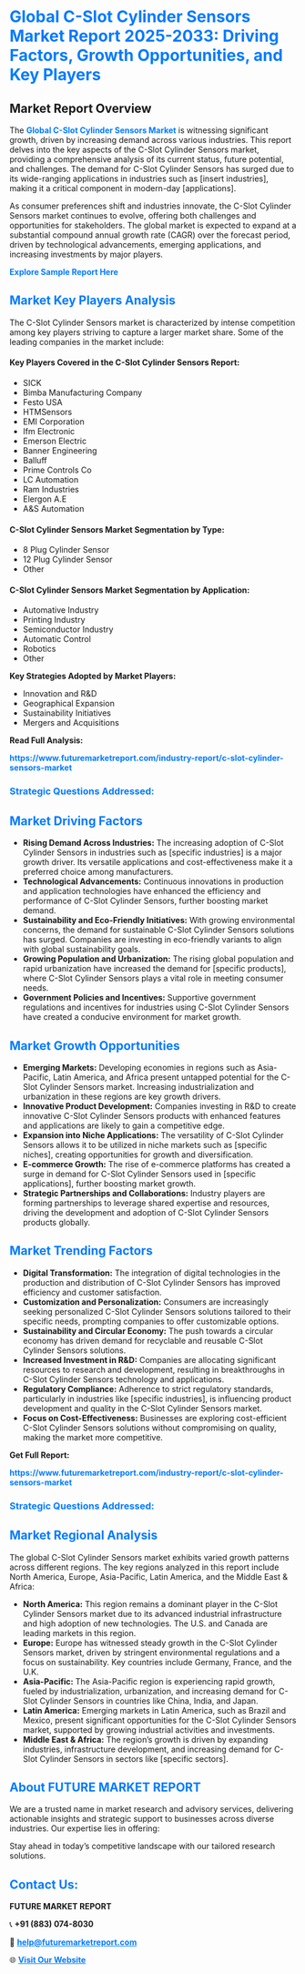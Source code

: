<h1 style="color: #007BFF;">Global C-Slot Cylinder Sensors Market Report 2025-2033: Driving Factors, Growth Opportunities, and Key Players</h1>

<section id="overview">
<h2>Market Report Overview</h2>
<p>The <a href="https://www.futuremarketreport.com/industry-report/c-slot-cylinder-sensors-market" style="color: #007BFF; text-decoration: none;"><strong>Global C-Slot Cylinder Sensors Market</strong></a> is witnessing significant growth, driven by increasing demand across various industries. This report delves into the key aspects of the C-Slot Cylinder Sensors market, providing a comprehensive analysis of its current status, future potential, and challenges. The demand for C-Slot Cylinder Sensors has surged due to its wide-ranging applications in industries such as [insert industries], making it a critical component in modern-day [applications].</p>
<p>As consumer preferences shift and industries innovate, the C-Slot Cylinder Sensors market continues to evolve, offering both challenges and opportunities for stakeholders. The global market is expected to expand at a substantial compound annual growth rate (CAGR) over the forecast period, driven by technological advancements, emerging applications, and increasing investments by major players.</p>
</section>

<section id="overview">
<p><a href="https://www.futuremarketreport.com/request-sample/reportId=75122" style="color: #007BFF; text-decoration: none;"><strong>Explore Sample Report Here</strong></a></p>
</section>

<section id="key-players">
<h2 style="color: #007BFF;">Market Key Players Analysis</h2>
<p>The C-Slot Cylinder Sensors market is characterized by intense competition among key players striving to capture a larger market share. Some of the leading companies in the market include:</p>
<h4>Key Players Covered in the C-Slot Cylinder Sensors Report:</h4>
<ul><li>SICK</li><li>Bimba Manufacturing Company</li><li>Festo USA</li><li>HTMSensors</li><li>EMI Corporation</li><li>Ifm Electronic</li><li>Emerson Electric</li><li>Banner Engineering</li><li>Balluff</li><li>Prime Controls Co</li><li>LC Automation</li><li>Ram Industries</li><li>Elergon A.E</li><li>A&amp;S Automation</li></ul>
<h4>C-Slot Cylinder Sensors Market Segmentation by Type:</h4>
<ul><li>8 Plug Cylinder Sensor</li><li>12 Plug Cylinder Sensor</li><li>Other</li></ul>

<h4>C-Slot Cylinder Sensors Market Segmentation by Application:</h4>
<ul><li>Automative Industry</li><li>Printing Industry</li><li>Semiconductor Industry</li><li>Automatic Control</li><li>Robotics</li><li>Other</li></ul>
<p><strong>Key Strategies Adopted by Market Players:</strong></p>
<ul>
<li>Innovation and R&D</li>
<li>Geographical Expansion</li>
<li>Sustainability Initiatives</li>
<li>Mergers and Acquisitions</li>
</ul>
</section>

<section>
<p><strong>Read Full Analysis: </strong></p><a href="https://www.futuremarketreport.com/industry-report/c-slot-cylinder-sensors-market" style="color: #007BFF; text-decoration: none;"><strong>https://www.futuremarketreport.com/industry-report/c-slot-cylinder-sensors-market</strong></a>
<h3 style="color: #007BFF;">Strategic Questions Addressed:</h3>
</section>

<section id="driving-factors">
<h2 style="color: #007BFF;">Market Driving Factors</h2>
<ul>
<li><strong>Rising Demand Across Industries:</strong> The increasing adoption of C-Slot Cylinder Sensors in industries such as [specific industries] is a major growth driver. Its versatile applications and cost-effectiveness make it a preferred choice among manufacturers.</li>
<li><strong>Technological Advancements:</strong> Continuous innovations in production and application technologies have enhanced the efficiency and performance of C-Slot Cylinder Sensors, further boosting market demand.</li>
<li><strong>Sustainability and Eco-Friendly Initiatives:</strong> With growing environmental concerns, the demand for sustainable C-Slot Cylinder Sensors solutions has surged. Companies are investing in eco-friendly variants to align with global sustainability goals.</li>
<li><strong>Growing Population and Urbanization:</strong> The rising global population and rapid urbanization have increased the demand for [specific products], where C-Slot Cylinder Sensors plays a vital role in meeting consumer needs.</li>
<li><strong>Government Policies and Incentives:</strong> Supportive government regulations and incentives for industries using C-Slot Cylinder Sensors have created a conducive environment for market growth.</li>
</ul>
</section>

<section id="growth-opportunities">
<h2 style="color: #007BFF;">Market Growth Opportunities</h2>
<ul>
<li><strong>Emerging Markets:</strong> Developing economies in regions such as Asia-Pacific, Latin America, and Africa present untapped potential for the C-Slot Cylinder Sensors market. Increasing industrialization and urbanization in these regions are key growth drivers.</li>
<li><strong>Innovative Product Development:</strong> Companies investing in R&D to create innovative C-Slot Cylinder Sensors products with enhanced features and applications are likely to gain a competitive edge.</li>
<li><strong>Expansion into Niche Applications:</strong> The versatility of C-Slot Cylinder Sensors allows it to be utilized in niche markets such as [specific niches], creating opportunities for growth and diversification.</li>
<li><strong>E-commerce Growth:</strong> The rise of e-commerce platforms has created a surge in demand for C-Slot Cylinder Sensors used in [specific applications], further boosting market growth.</li>
<li><strong>Strategic Partnerships and Collaborations:</strong> Industry players are forming partnerships to leverage shared expertise and resources, driving the development and adoption of C-Slot Cylinder Sensors products globally.</li>
</ul>
</section>

<section id="trending-factors">
<h2 style="color: #007BFF;">Market Trending Factors</h2>
<ul>
<li><strong>Digital Transformation:</strong> The integration of digital technologies in the production and distribution of C-Slot Cylinder Sensors has improved efficiency and customer satisfaction.</li>
<li><strong>Customization and Personalization:</strong> Consumers are increasingly seeking personalized C-Slot Cylinder Sensors solutions tailored to their specific needs, prompting companies to offer customizable options.</li>
<li><strong>Sustainability and Circular Economy:</strong> The push towards a circular economy has driven demand for recyclable and reusable C-Slot Cylinder Sensors solutions.</li>
<li><strong>Increased Investment in R&D:</strong> Companies are allocating significant resources to research and development, resulting in breakthroughs in C-Slot Cylinder Sensors technology and applications.</li>
<li><strong>Regulatory Compliance:</strong> Adherence to strict regulatory standards, particularly in industries like [specific industries], is influencing product development and quality in the C-Slot Cylinder Sensors market.</li>
<li><strong>Focus on Cost-Effectiveness:</strong> Businesses are exploring cost-efficient C-Slot Cylinder Sensors solutions without compromising on quality, making the market more competitive.</li>
</ul>
</section>

<section>
<p><strong>Get Full Report: </strong></p><a href="https://www.futuremarketreport.com/industry-report/c-slot-cylinder-sensors-market" style="color: #007BFF; text-decoration: none;"><strong>https://www.futuremarketreport.com/industry-report/c-slot-cylinder-sensors-market</strong></a>
<h3 style="color: #007BFF;">Strategic Questions Addressed:</h3>
</section>


<section id="regional-analysis">
<h2 style="color: #007BFF;">Market Regional Analysis</h2>
<p>The global C-Slot Cylinder Sensors market exhibits varied growth patterns across different regions. The key regions analyzed in this report include North America, Europe, Asia-Pacific, Latin America, and the Middle East & Africa:</p>
<ul>
<li><strong>North America:</strong> This region remains a dominant player in the C-Slot Cylinder Sensors market due to its advanced industrial infrastructure and high adoption of new technologies. The U.S. and Canada are leading markets in this region.</li>
<li><strong>Europe:</strong> Europe has witnessed steady growth in the C-Slot Cylinder Sensors market, driven by stringent environmental regulations and a focus on sustainability. Key countries include Germany, France, and the U.K.</li>
<li><strong>Asia-Pacific:</strong> The Asia-Pacific region is experiencing rapid growth, fueled by industrialization, urbanization, and increasing demand for C-Slot Cylinder Sensors in countries like China, India, and Japan.</li>
<li><strong>Latin America:</strong> Emerging markets in Latin America, such as Brazil and Mexico, present significant opportunities for the C-Slot Cylinder Sensors market, supported by growing industrial activities and investments.</li>
<li><strong>Middle East & Africa:</strong> The region’s growth is driven by expanding industries, infrastructure development, and increasing demand for C-Slot Cylinder Sensors in sectors like [specific sectors].</li>
</ul>
</section>

<footer>
<h2 style="color: #007BFF;">About FUTURE MARKET REPORT</h2>
<p>We are a trusted name in market research and advisory services, delivering actionable insights and strategic support to businesses across diverse industries. Our expertise lies in offering:</p>

<p>Stay ahead in today’s competitive landscape with our tailored research solutions.</p>

<h2 style="color: #007BFF;">Contact Us:</h2>
<p><strong>FUTURE MARKET REPORT</strong></p>
<p>📞 <strong>+91 (883) 074-8030</strong></p>
<p>📧 <strong><a href="mailto:help@futuremarketreport.com" style="color: #007BFF;">help@futuremarketreport.com</a></strong></p>
<p>🌐 <strong><a href="https://www.futuremarketreport.com/" style="color: #007BFF;">Visit Our Website</a></strong></p>
</footer>
